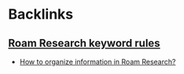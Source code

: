 
# Backlinks
## [Roam Research keyword rules](<Roam Research keyword rules.md>)
- [How to organize information in Roam Research?](<How to organize information in Roam Research?.md>)

